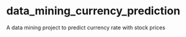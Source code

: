 # data_mining_currency_prediction
 A data mining project to predict currency rate with stock prices
